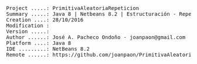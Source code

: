 <pre>

Project .....: PrimitivaAleatoriaRepeticion
Summary .....: Java 8 | Netbeans 8.2 | Estructuración - Repetición #04
Creation ....: 28/10/2016
Modification : 
Version .....: 
Author ......: José A. Pacheco Ondoño - joanpaon@gmail.com
Platform ....: Java 8
IDE .........: NetBeans 8.2
Remote ......: https://github.com/joanpaon/PrimitivaAleatoriaRepeticion.git

</pre>
